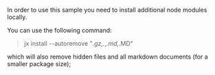
In order to use this sample you need to install additional node modules locally.

You can use the following command:

> jx install --autoremove "*.gz,.*,*.md,*.MD"

which will also remove hidden files and all markdown documents (for a smaller package size);